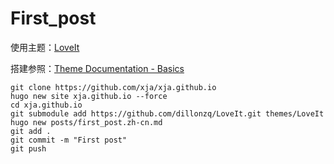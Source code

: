 # First_post


使用主题：[LoveIt](https://github.com/dillonzq/LoveIt)

搭建参照：[Theme Documentation - Basics](https://hugoloveit.com/theme-documentation-basics/)

```Shell
git clone https://github.com/xja/xja.github.io
hugo new site xja.github.io --force
cd xja.github.io
git submodule add https://github.com/dillonzq/LoveIt.git themes/LoveIt
hugo new posts/first_post.zh-cn.md
git add .
git commit -m "First post"
git push
```

